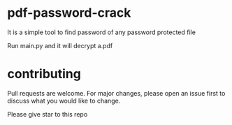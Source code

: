 # pdf-password-crack

It is a simple tool to find password of any password protected file

Run main.py and it will decrypt a.pdf


# contributing 
Pull requests are welcome. For major changes, please open an issue first to discuss what you would like to change.

Please give star to this repo
